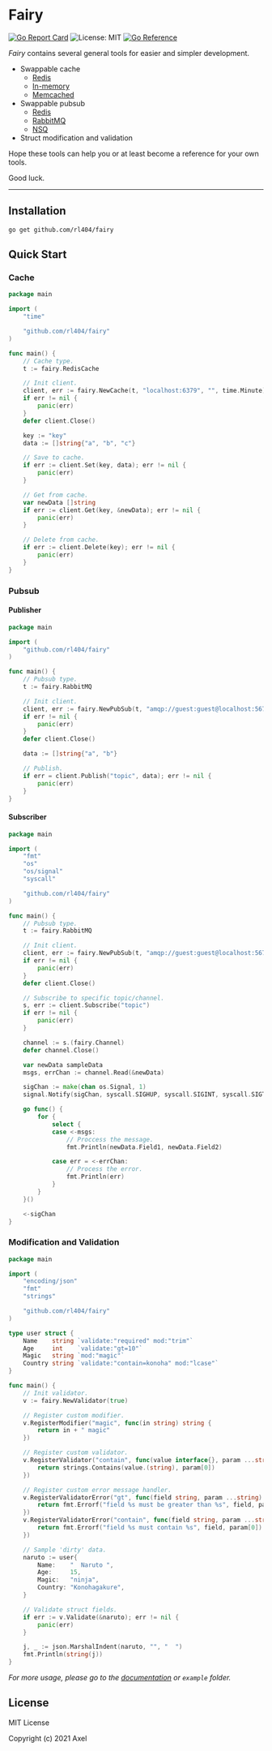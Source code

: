 # Fairy

[![Go Report Card](https://goreportcard.com/badge/github.com/rl404/fairy)](https://goreportcard.com/report/github.com/rl404/fairy)
![License: MIT](https://img.shields.io/github/license/rl404/fairy.svg)
[![Go Reference](https://pkg.go.dev/badge/github.com/rl404/fairy.svg)](https://pkg.go.dev/github.com/rl404/fairy)

_Fairy_ contains several general tools for easier and simpler development.

- Swappable cache
  - [Redis](https://redis.io/)
  - [In-memory](https://github.com/allegro/bigcache)
  - [Memcached](https://memcached.org/)
- Swappable pubsub
  - [Redis](https://redis.io/)
  - [RabbitMQ](https://rabbitmq.com/)
  - [NSQ](https://nsq.io/)
- Struct modification and validation

Hope these tools can help you or at least become a reference
for your own tools.

Good luck.

---

## Installation

```
go get github.com/rl404/fairy
```

## Quick Start

### Cache

```go
package main

import (
	"time"

	"github.com/rl404/fairy"
)

func main() {
	// Cache type.
	t := fairy.RedisCache

	// Init client.
	client, err := fairy.NewCache(t, "localhost:6379", "", time.Minute)
	if err != nil {
		panic(err)
	}
	defer client.Close()

	key := "key"
	data := []string{"a", "b", "c"}

	// Save to cache.
	if err := client.Set(key, data); err != nil {
		panic(err)
	}

	// Get from cache.
	var newData []string
	if err := client.Get(key, &newData); err != nil {
		panic(err)
	}

	// Delete from cache.
	if err := client.Delete(key); err != nil {
		panic(err)
	}
}
```

### Pubsub

#### Publisher

```go
package main

import (
	"github.com/rl404/fairy"
)

func main() {
	// Pubsub type.
	t := fairy.RabbitMQ

	// Init client.
	client, err := fairy.NewPubSub(t, "amqp://guest:guest@localhost:5672", "")
	if err != nil {
		panic(err)
	}
	defer client.Close()

	data := []string{"a", "b"}

	// Publish.
	if err = client.Publish("topic", data); err != nil {
		panic(err)
	}
}
```

#### Subscriber

```go
package main

import (
	"fmt"
	"os"
	"os/signal"
	"syscall"

	"github.com/rl404/fairy"
)

func main() {
	// Pubsub type.
	t := fairy.RabbitMQ

	// Init client.
	client, err := fairy.NewPubSub(t, "amqp://guest:guest@localhost:5672", "")
	if err != nil {
		panic(err)
	}
	defer client.Close()

	// Subscribe to specific topic/channel.
	s, err := client.Subscribe("topic")
	if err != nil {
		panic(err)
	}

	channel := s.(fairy.Channel)
	defer channel.Close()

	var newData sampleData
	msgs, errChan := channel.Read(&newData)

	sigChan := make(chan os.Signal, 1)
	signal.Notify(sigChan, syscall.SIGHUP, syscall.SIGINT, syscall.SIGTERM, syscall.SIGQUIT)

	go func() {
		for {
			select {
			case <-msgs:
				// Proccess the message.
				fmt.Println(newData.Field1, newData.Field2)

			case err = <-errChan:
				// Process the error.
				fmt.Println(err)
			}
		}
	}()

	<-sigChan
}
```

### Modification and Validation

```go
package main

import (
	"encoding/json"
	"fmt"
	"strings"

	"github.com/rl404/fairy"
)

type user struct {
	Name    string `validate:"required" mod:"trim"`
	Age     int    `validate:"gt=10"`
	Magic   string `mod:"magic"`
	Country string `validate:"contain=konoha" mod:"lcase"`
}

func main() {
	// Init validator.
	v := fairy.NewValidator(true)

	// Register custom modifier.
	v.RegisterModifier("magic", func(in string) string {
		return in + " magic"
	})

	// Register custom validator.
	v.RegisterValidator("contain", func(value interface{}, param ...string) bool {
		return strings.Contains(value.(string), param[0])
	})

	// Register custom error message handler.
	v.RegisterValidatorError("gt", func(field string, param ...string) error {
		return fmt.Errorf("field %s must be greater than %s", field, param[0])
	})
	v.RegisterValidatorError("contain", func(field string, param ...string) error {
		return fmt.Errorf("field %s must contain %s", field, param[0])
	})

	// Sample 'dirty' data.
	naruto := user{
		Name:    "  Naruto ",
		Age:     15,
		Magic:   "ninja",
		Country: "Konohagakure",
	}

	// Validate struct fields.
	if err := v.Validate(&naruto); err != nil {
		panic(err)
	}

	j, _ := json.MarshalIndent(naruto, "", "  ")
	fmt.Println(string(j))
}
```

*For more usage, please go to the [documentation](https://pkg.go.dev/github.com/rl404/fairy) or `example` folder.*

## License

MIT License

Copyright (c) 2021 Axel